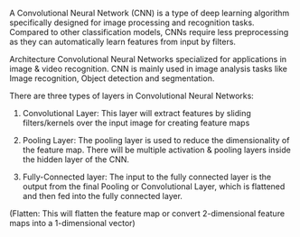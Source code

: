 A Convolutional Neural Network (CNN) is a type of deep learning algorithm specifically designed for image processing and recognition tasks. Compared to other classification models, CNNs require less preprocessing as they can automatically learn features from input by filters. 

Architecture
Convolutional Neural Networks specialized for applications in image & video recognition. CNN is mainly used in image analysis tasks like Image recognition, Object detection and segmentation.

There are three types of layers in Convolutional Neural Networks:
1) Convolutional Layer: This layer will extract features by sliding filters/kernels over the input image for creating feature maps

2) Pooling Layer: The pooling layer is used to reduce the dimensionality of the feature map. There will be multiple activation & pooling layers inside the hidden layer of the CNN.

3) Fully-Connected layer: The input to the fully connected layer is the output from the final Pooling or Convolutional Layer, which is flattened and then fed into the fully connected layer.

(Flatten: This will flatten the feature map or convert 2-dimensional feature maps into a 1-dimensional vector)
